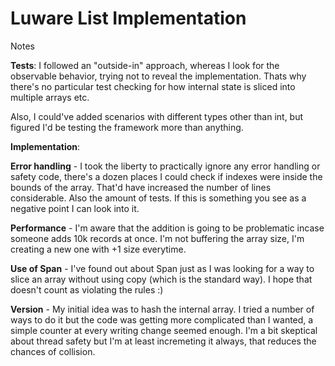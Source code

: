 # Luware List Implementation

Notes

<b>Tests</b>: 
I followed an "outside-in" approach, whereas I look for the observable behavior, trying not to reveal the implementation. Thats why there's no particular test checking for how
internal state is sliced into multiple arrays etc. 

Also, I could've added scenarios with different types other than int, but figured I'd be testing the framework more than anything.

<b>Implementation</b>:

  <b>Error handling</b> - I took the liberty to practically ignore any error handling or safety code, there's a dozen places I could check if indexes were inside the bounds of the array. 
  That'd have increased the number of lines considerable. Also the amount of tests. If this is something you see as a negative point I can look into it.
  
  <b>Performance</b> - I'm aware that the addition is going to be problematic incase someone adds 10k records at once. I'm not buffering the array size, I'm creating a new one with +1 size 
  everytime. 
  
  <b>Use of Span</b> - I've found out about Span just as I was looking for a way to slice an array without using copy (which is the standard way). I hope that doesn't count as violating the rules :)
  
  <b>Version</b> - My initial idea was to hash the internal array. I tried a number of ways to do it but the code was getting more complicated than I wanted, a simple counter at every writing
  change seemed enough. I'm a bit skeptical about thread safety but I'm  at least incremeting it always, that reduces the chances of collision. 
